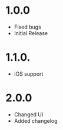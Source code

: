 # 1.0.0
 * Fixed bugs
 * Initial Release


# 1.1.0.
 * iOS support

# 2.0.0
 * Changed UI
 * Added changelog

